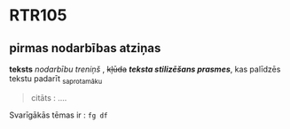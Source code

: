 # RTR105
## pirmas nodarbības atziņas
**teksts**
_nodarbību treniņš_ , 
~~kļūda~~
***teksta stilizēšans prasmes***, kas palīdzēs tekstu padarīt <sub>saprotamāku</sub>
>citāts : ....
>
Svarīgākās tēmas ir :
`fg df`



